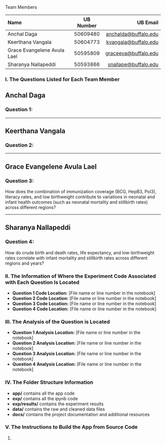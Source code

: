 Team Members

| Name                        | UB Number | UB Email             | 
|:-----                       |:--------: |------:               |
| Anchal Daga                 | 50609480  | anchalda@buffalo.edu |
| Keerthana Vangala           | 50604773  | kvangala@buffalo.edu |
| Grace Evangelene Avula Lael | 50595809  | graceeva@buffalo.edu |
| Sharanya Nallapeddi         | 50593866  | snallape@buffalo.edu |

<!--
Topic of Project: Leveraging health data to predict infant survival and wellbeing from pregnancy to early childhood.

Note: To distinguish between phases 1, 2, and 3, we have renamed the files accordingly. The file titled "Raw_Data_Updated" is our initial dataset which is used across all the phases. 

Phase 1:
Main File: Main_phase1.ipynb
We conducted exploratory data analysis (EDA) separately using the "feature_engineering" CSV and XLS files. These files represent the Excel sheet created after all data cleaning steps were completed.

Phase 2:
The data cleaning process was refined in Phase 2 to enhance accuracy and improve the dataset quality.
The file cleaned_dataset_rounded_off.csv is used as the input for data loading.
Individual .ipynb files labeled with "phase2" have been uploaded.
-->


### I. The Questions Listed for Each Team Member


## **Anchal Daga**
### **Question 1:**


---
## **Keerthana Vangala**
### **Question 2:**



---
## **Grace Evangelene Avula Lael**
### **Question 3:**
How does the combination of immunization coverage (BCG, HepB3, Pol3), literacy rates, and low birthweight contribute to variations in neonatal and infant health outcomes (such as neonatal mortality and stillbirth rates) across different regions?

---

## **Sharanya Nallapeddi**
### **Question 4:**
How do crude birth and death rates, life expectancy, and low-birthweight rates correlate with infant mortality and stillbirth rates across different regions and years?


### II. The Information of Where the Experiment Code Associated with Each Question Is Located

- **Question 1 Code Location:** [File name or line number in the notebook]
- **Question 2 Code Location:** [File name or line number in the notebook]
- **Question 3 Code Location:** [File name or line number in the notebook]
- **Question 4 Code Location:** [File name or line number in the notebook]

### III. The Analysis of the Question is Located

- **Question 1 Analysis Location:** [File name or line number in the notebook]
- **Question 2 Analysis Location:** [File name or line number in the notebook]
- **Question 3 Analysis Location:** [File name or line number in the notebook]
- **Question 4 Analysis Location:** [File name or line number in the notebook]

### IV. The Folder Structure Information

- **app/** contains all the app code
- **exp/** contains all the ipynb code
- **exp/results/** contains the experiment results
- **data/** contains the raw and cleaned data files
- **docs/** contains the project documentation and additional resources

### V. The Instructions to Build the App from Source Code

1. 
